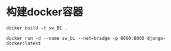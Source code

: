 # 构建docker容器

```shell
docker build -t sw_BI .
```

```shell
docker run -d --name sw_bi --net=bridge -p 8000:8000 django-docker:latest
```